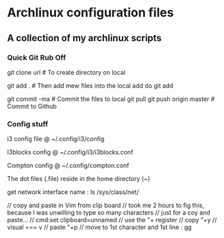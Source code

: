 # Archlinux configuration files
## A collection of my archlinux scripts

### Quick Git Rub Off
git clone url          # To create directory on local

git add .              # Then add mew files into the local add do git add

git commit -ma         # Commit the files to local
git pull 
git push origin master # Commit to Github

### Config stuff
i3 config file @ ~/.config/i3/config

I3blocks config @ ~/.config/i3/i3blocks.conf

Compton config @ ~/.config/compton.conf

The dot files (.file) reside in the home directory (~)

get network interface name : ls /sys/class/net/

// copy and paste in Vim from clip board
// took me 2 hours to fig this, because I was unwilling to type so many characters 
// just for a coy and paste...
// cmd:set clipboard=unnamed
// use the "+ register
// copy  <visual>"+y
// visual === v
// paste "+p
// move to 1st character and 1st line : <esc> gg
